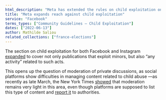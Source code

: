 ```yaml
---
html_description: "Meta has extended the rules on child exploitation on Facebook and Instagram to include any activity related to such acts, raising questions about the moderation of private discussions and the management of sensitive content despite reporting obligations."
title: "Meta expands reach against child exploitation"
service: "Facebook"
terms_types: ["Community Guidelines – Child Exploitation"]
dates: ["2022-06-13"]
author: Mathilde Saliou
related_collections: ["france-elections"]
---
```


The section on child exploitation for both Facebook and Instagram [expanded](https://github.com/OpenTermsArchive/france-elections-versions/commit/0396436542fa7ef8dd8ae4dd02ff0ed5500e08a2) to cover not only publications that exploit minors, but also “any activity” related to such acts.

This opens up the question of moderation of private discussions, as social platforms show difficulties in managing content related to child abuse —as recently as late March, the New York Times [showed](https://www.nytimes.com/2022/03/31/business/meta-child-sexual-abuse.html) that moderation remains very light in this area, even though platforms are supposed to list this type of content and [report it](https://www.theverge.com/2022/3/31/23005576/facebook-content-moderators-child-sexual-abuse-material-csam-policy) to authorities.
